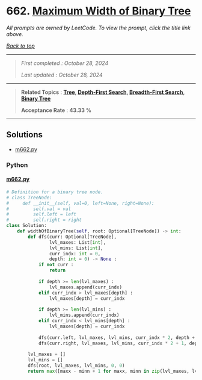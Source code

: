 # 662. [Maximum Width of Binary Tree](<https://leetcode.com/problems/maximum-width-of-binary-tree>)

*All prompts are owned by LeetCode. To view the prompt, click the title link above.*

*[Back to top](<../README.md>)*

------

> *First completed : October 28, 2024*
>
> *Last updated : October 28, 2024*

------

> **Related Topics** : **[Tree](<by_topic/Tree.md>), [Depth-First Search](<by_topic/Depth-First Search.md>), [Breadth-First Search](<by_topic/Breadth-First Search.md>), [Binary Tree](<by_topic/Binary Tree.md>)**
>
> **Acceptance Rate** : **43.33 %**

------

## Solutions

- [m662.py](<../my-submissions/m662.py>)
### Python
#### [m662.py](<../my-submissions/m662.py>)
```Python
# Definition for a binary tree node.
# class TreeNode:
#     def __init__(self, val=0, left=None, right=None):
#         self.val = val
#         self.left = left
#         self.right = right
class Solution:
    def widthOfBinaryTree(self, root: Optional[TreeNode]) -> int:
        def dfs(curr: Optional[TreeNode],
                lvl_maxes: List[int],
                lvl_mins: List[int],
                curr_indx: int = 0,
                depth: int = 0) -> None :
            if not curr :
                return
            
            if depth >= len(lvl_maxes) :
                lvl_maxes.append(curr_indx)
            elif curr_indx > lvl_maxes[depth] :
                lvl_maxes[depth] = curr_indx
            
            if depth >= len(lvl_mins) :
                lvl_mins.append(curr_indx)
            elif curr_indx < lvl_mins[depth] :
                lvl_maxes[depth] = curr_indx
            
            dfs(curr.left, lvl_maxes, lvl_mins, curr_indx * 2, depth + 1)
            dfs(curr.right, lvl_maxes, lvl_mins, curr_indx * 2 + 1, depth + 1)
        
        lvl_maxes = []
        lvl_mins = []
        dfs(root, lvl_maxes, lvl_mins, 0, 0)
        return max([maxx - minn + 1 for maxx, minn in zip(lvl_maxes, lvl_mins)])

```

